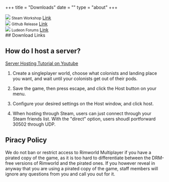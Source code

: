 +++
title = "Downloads"
date = ""
type = "about"
+++

<div id="download-container">
	<div class="download">
		<a href="https://steamcommunity.com/sharedfiles/filedetails/?id=1752864297"><img src="/images/steam.svg" class="download-image"/></a>
		<small>Steam Workshop</small>
		<a class="download-link" href="https://steamcommunity.com/sharedfiles/filedetails/?id=1752864297">Link</a>
		<small><strong><a href=""></a></strong></small>
	</div>
	<div class="download">
		<a href="https://github.com/Parexy/Multiplayer/releases"><img src="/images/github.svg" class="download-image"/></a>
		<small>Github Release</small>
		<a class="download-link" href="https://github.com/Parexy/Multiplayer/releases">Link</a>
		<small><strong><a href=""></a></strong></small>
	</div>
	<div class="download">
		<a href="https://ludeon.com/forums/index.php?topic=49142.0"><img src="/images/ludeon.svg" class="download-image"/></a>
		<small>Ludeon Forums</small>
		<a class="download-link" href="https://ludeon.com/forums/index.php?topic=49142.0">Link</a>
		<small><strong><a href=""></a></strong></small>
	</div>
</div>

<div id="download-sublinks">
	<small><a href=""></a></small>
	<small><a href=""></a></small>
</div>
## Download Links

<!-- {{< imgw "/images/download/steam-icon" >}}  Steam Workshop Download - https://steamcommunity.com/sharedfiles/filedetails/?id=1752864297

{{< imgw "/images/download/github-logo" >}}  Github Releases - https://github.com/Parexy/Multiplayer/releases
-->

## How do I host a server?
[Server Hosting Tutorial on Youtube](https://youtu.be/tKuaS3CTFKo)

1. Create a singleplayer world, choose what colonists and landing place you want, and wait until your colonists get out of their pods.

2. Save the game, then press escape, and click the Host button on your menu.

3. Configure your desired settings on the Host window, and click host.

4. When hosting through Steam, users can just connect through your Steam friends list. With  the "direct" option, users shoudl portforward 30502 through UDP.

## Piracy Policy

We do not ban or restrict access to Rimworld Multiplayer if you have a pirated copy of the game, as it is too hard to differentiate between the DRM-free versions of Rimworld and the pirated ones. If you however reveal in anyway that you are using a pirated copy of the game, staff members will ignore any questions from you and call you out for it.

